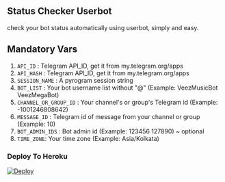 ## Status Checker Userbot
check your bot status automatically using userbot, simply and easy.

## Mandatory Vars
1. `API_ID` : Telegram API_ID, get it from my.telegram.org/apps
2. `API_HASH` : Telegram API_ID, get it from my.telegram.org/apps
3. `SESSION_NAME` : A pyrogram session string
4. `BOT_LIST` : Your bot username list without "@" (Example: VeezMusicBot VeezMegaBot)
5. `CHANNEL_OR_GROUP_ID` : Your channel's or group's Telegram id (Example: -1001246808642)
6. `MESSAGE_ID` : Telegram id of message from your channel or group (Example: 10)
7. `BOT_ADMIN_IDS` : Bot admin id (Example: 123456 127890) ~ optional
8. `TIME_ZONE`: Your time zone (Example: Asia/Kolkata)

### Deploy To Heroku

[![Deploy](https://www.herokucdn.com/deploy/button.svg)](https://heroku.com/deploy?template=https://github.com/officialssohero/status-checker)
